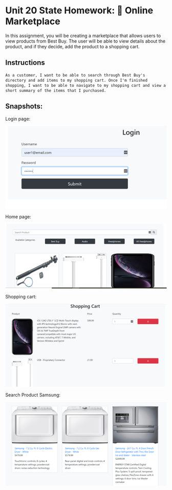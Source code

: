  # Unit 20 State Homework: 🏬 Online Marketplace

In this assignment, you will be creating a marketplace that allows users to view products from Best Buy. The user will be able to view details about the product, and if they decide, add the product to a shopping cart.

## Instructions

```
As a customer, I want to be able to search through Best Buy's directory and add items to my shopping cart. Once I'm finished shopping, I want to be able to navigate to my shopping cart and view a short summary of the items that I purchased.
```

## Snapshots:

Login page:

 ![the store store ](/snap1.PNG)

Home page:

 ![the store store ](/snap2.PNG)

Shopping cart:

 ![the store store ](/snap3.PNG)

 Search Product Samsung:

 ![the store store ](/snap4.PNG)